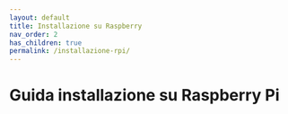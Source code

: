 ```yaml
---
layout: default
title: Installazione su Raspberry
nav_order: 2
has_children: true
permalink: /installazione-rpi/
---
```


# Guida installazione su Raspberry Pi
